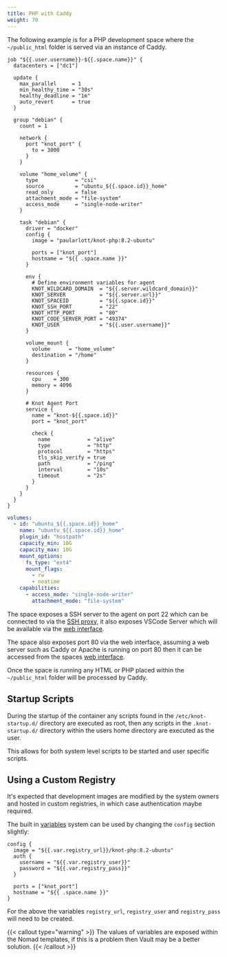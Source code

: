 ```yaml
---
title: PHP with Caddy
weight: 70
---
```


The following example is for a PHP development space where the `~/public_html` folder is served via an instance of Caddy.

```hcl {filename=Nomad-Job}
job "${{.user.username}}-${{.space.name}}" {
  datacenters = ["dc1"]

  update {
    max_parallel     = 1
    min_healthy_time = "30s"
    healthy_deadline = "1m"
    auto_revert      = true
  }

  group "debian" {
    count = 1

    network {
      port "knot_port" {
        to = 3000
      }
    }

    volume "home_volume" {
      type            = "csi"
      source          = "ubuntu_${{.space.id}}_home"
      read_only       = false
      attachment_mode = "file-system"
      access_mode     = "single-node-writer"
    }

    task "debian" {
      driver = "docker"
      config {
        image = "paularlott/knot-php:8.2-ubuntu"

        ports = ["knot_port"]
        hostname = "${{ .space.name }}"
      }

      env {
        # Define environment variables for agent
        KNOT_WILDCARD_DOMAIN  = "${{.server.wildcard_domain}}"
        KNOT_SERVER           = "${{.server.url}}"
        KNOT_SPACEID          = "${{.space.id}}"
        KNOT_SSH_PORT         = "22"
        KNOT_HTTP_PORT        = "80"
        KNOT_CODE_SERVER_PORT = "49374"
        KNOT_USER             = "${{.user.username}}"
      }

      volume_mount {
        volume      = "home_volume"
        destination = "/home"
      }

      resources {
        cpu    = 300
        memory = 4096
      }

      # Knot Agent Port
      service {
        name = "knot-${{.space.id}}"
        port = "knot_port"

        check {
          name            = "alive"
          type            = "http"
          protocol        = "https"
          tls_skip_verify = true
          path            = "/ping"
          interval        = "10s"
          timeout         = "2s"
        }
      }
    }
  }
}
```

```yaml {filename=Volume-Definition}
volumes:
  - id: "ubuntu_${{.space.id}}_home"
    name: "ubuntu_${{.space.id}}_home"
    plugin_id: "hostpath"
    capacity_min: 10G
    capacity_max: 10G
    mount_options:
      fs_type: "ext4"
      mount_flags:
        - rw
        - noatime
    capabilities:
      - access_mode: "single-node-writer"
        attachment_mode: "file-system"
```

The space exposes a SSH server to the agent on port 22 which can be connected to via the [SSH proxy](/docs/working-with-spaces/ssh), it also exposes VSCode Server which will be available via the [web interface](/docs/working-with-spaces/code-server).

The space also exposes port 80 via the web interface, assuming a web server such as Caddy or Apache is running on port 80 then it can be accessed from the spaces [web interface](/docs/working-with-spaces/web-server).

Once the space is running any HTML or PHP placed within the `~/public_html` folder will be processed by Caddy.

## Startup Scripts

During the startup of the container any scripts found in the `/etc/knot-startup.d/` directory are executed as root, then any scripts in the `.knot-startup.d/` directory within the users home directory are executed as the user.

This allows for both system level scripts to be started and user specific scripts.

## Using a Custom Registry

It's expected that development images are modified by the system owners and hosted in custom registries, in which case authentication maybe required.

The built in [variables](/docs/administration/variables) system can be used by changing the `config` section slightly:

```hcl
config {
  image = "${{.var.registry_url}}/knot-php:8.2-ubuntu"
  auth {
    username = "${{.var.registry_user}}"
    password = "${{.var.registry_pass}}"
  }

  ports = ["knot_port"]
  hostname = "${{ .space.name }}"
}
```

For the above the variables `registry_url`, `registry_user` and `registry_pass` will need to be created.

{{< callout type="warning" >}}
  The values of variables are exposed within the Nomad templates, if this is a problem then Vault may be a better solution.
{{< /callout >}}

